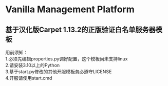 # Vanilla Management Platform
## 基于汉化版Carpet 1.13.2的正版验证白名单服务器模板<br>
用前须知：<br>
1.必须先编辑properties.py调好配置，这个模板尚未支持linux<br>
2.请安装3.10以上的Python<br>
3.基于start.py修改的其他开服模板务必遵守LICENSE<br>
4.开服请使用start.cmd
